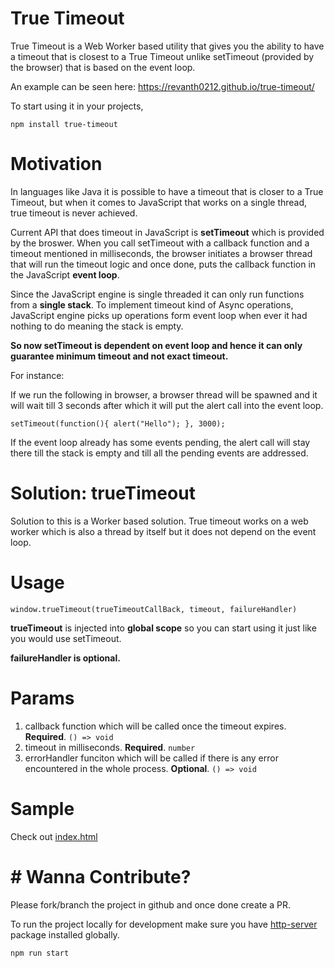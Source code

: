 # True Timeout

True Timeout is a Web Worker based utility that gives you the ability to have a timeout that is closest to a True Timeout unlike setTimeout (provided by the browser) that is based on the event loop.

An example can be seen here: https://revanth0212.github.io/true-timeout/

To start using it in your projects,

    npm install true-timeout

# Motivation

In languages like Java it is possible to have a timeout that is closer to a True Timeout, but when it comes to JavaScript that works on a single thread, true timeout is never achieved.

Current API that does timeout in JavaScript is **setTimeout** which is provided by the broswer. When you call setTimeout with a callback function and a timeout mentioned in milliseconds, the browser initiates a browser thread that will run the timeout logic and once done, puts the callback function in the JavaScript **event loop**. 

Since the JavaScript engine is single threaded it can only run functions from a **single stack**. To implement timeout kind of Async operations, JavaScript engine picks up operations form event loop when ever it had nothing to do meaning the stack is empty.

**So now setTimeout is dependent on event loop and hence it can only guarantee minimum timeout and not exact timeout.**

For instance:

If we run the following in browser, a browser thread will be spawned and it will wait till 3 seconds after which it will put the alert call into the event loop.

    setTimeout(function(){ alert("Hello"); }, 3000);

If the event loop already has some events pending, the alert call will stay there till the stack is empty and till all the pending events are addressed.

# Solution: trueTimeout

 Solution to this is a Worker based solution. True timeout works on a web worker which is also a thread by itself but it does not depend on the event loop.

# Usage

    window.trueTimeout(trueTimeoutCallBack, timeout, failureHandler)

**trueTimeout** is injected into **global scope** so you can start using it just like you would use setTimeout. 

**failureHandler is optional.**

# Params

 1. callback function which will be called once the timeout expires. **Required**. `() => void`
 2. timeout in milliseconds. **Required**. `number`
 3. errorHandler funciton which will be called if there is any error encountered in the whole process. **Optional**. `() => void`

# Sample

Check out [index.html](https://github.com/revanth0212/true-timeout/blob/master/index.html)

# # Wanna Contribute?

Please fork/branch the project in github and once done create a PR.

To run the project locally for development make sure you have [http-server](https://www.npmjs.com/package/http-server) package installed globally.

    npm run start
